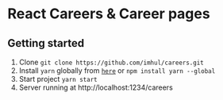 # React Careers & Career pages

## Getting started

1. Clone `git clone https://github.com/imhul/careers.git`
2. Install `yarn` globally from [`here`](https://yarnpkg.com/) or `npm install yarn --global`
3. Start project `yarn start`
4. Server running at http://localhost:1234/careers


